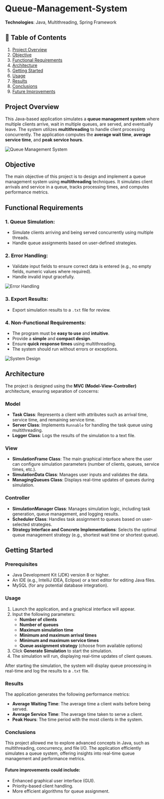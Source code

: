 # Queue-Management-System

**Technologies**: Java, Multithreading, Spring Framework

## 📝 Table of Contents
1. [Project Overview](#project-overview)
2. [Objective](#objective)
3. [Functional Requirements](#functional-requirements)
4. [Architecture](#architecture)
5. [Getting Started](#getting-started)
6. [Usage](#usage)
7. [Results](#results)
8. [Conclusions](#conclusions)
9. [Future Improvements](#future-improvements)

## Project Overview
This Java-based application simulates a **queue management system** where multiple clients arrive, wait in multiple queues, are served, and eventually leave. The system utilizes **multithreading** to handle client processing concurrently. The application computes the **average wait time**, **average service time**, and **peak service hours**.

![Queue Management System](https://github.com/user-attachments/assets/e71c5518-4604-47cb-846f-6d4b8133c830)

## Objective
The main objective of this project is to design and implement a queue management system using **multithreading** techniques. It simulates client arrivals and service in a queue, tracks processing times, and computes performance metrics.

## Functional Requirements

### 1. Queue Simulation:
- Simulate clients arriving and being served concurrently using multiple threads.
- Handle queue assignments based on user-defined strategies.

### 2. Error Handling:
- Validate input fields to ensure correct data is entered (e.g., no empty fields, numeric values where required).
- Handle invalid input gracefully.

![Error Handling](https://github.com/user-attachments/assets/046b0078-0653-4af3-bd71-e4becd99d1c6)

### 3. Export Results:
- Export simulation results to a `.txt` file for review.

### 4. Non-Functional Requirements:
- The program must be **easy to use** and **intuitive**.
- Provide a **simple** and **compact design**.
- Ensure **quick response times** using multithreading.
- The system should run without errors or exceptions.

![System Design](https://github.com/user-attachments/assets/ae67c698-ab84-476e-bc1f-448d5d9873bf)

## Architecture

The project is designed using the **MVC (Model-View-Controller)** architecture, ensuring separation of concerns:

### Model
- **Task Class**: Represents a client with attributes such as arrival time, service time, and remaining service time.
- **Server Class**: Implements `Runnable` for handling the task queue using multithreading.
- **Logger Class**: Logs the results of the simulation to a text file.

### View
- **SimulationFrame Class**: The main graphical interface where the user can configure simulation parameters (number of clients, queues, service times, etc.).
- **SimulationData Class**: Manages user inputs and validates the data.
- **ManagingQueues Class**: Displays real-time updates of queues during simulation.

### Controller
- **SimulationManager Class**: Manages simulation logic, including task generation, queue management, and logging results.
- **Scheduler Class**: Handles task assignment to queues based on user-selected strategies.
- **Strategy Interface and Concrete Implementations**: Selects the optimal queue management strategy (e.g., shortest wait time or shortest queue).

 
## Getting Started

### Prerequisites
- Java Development Kit (JDK) version 8 or higher.
- An IDE (e.g., IntelliJ IDEA, Eclipse) or a text editor for editing Java files.
- MySQL (for any potential database integration).


### Usage

1. Launch the application, and a graphical interface will appear.
2. Input the following parameters:
   - **Number of clients**
   - **Number of queues**
   - **Maximum simulation time**
   - **Minimum and maximum arrival times**
   - **Minimum and maximum service times**
   - **Queue assignment strategy** (choose from available options)
3. Click **Generate Simulation** to start the simulation.
4. The simulation will run, displaying real-time updates of client queues.

After starting the simulation, the system will display queue processing in real-time and log the results to a `.txt` file.

### Results

The application generates the following performance metrics:
- **Average Waiting Time**: The average time a client waits before being served.
- **Average Service Time**: The average time taken to serve a client.
- **Peak Hours**: The time period with the most clients in the system.

### Conclusions

This project allowed me to explore advanced concepts in Java, such as multithreading, concurrency, and file I/O. The application efficiently simulates a queue system, offering insights into real-time queue management and performance metrics.

#### Future improvements could include:
- Enhanced graphical user interface (GUI).
- Priority-based client handling.
- More efficient algorithms for queue assignment.
